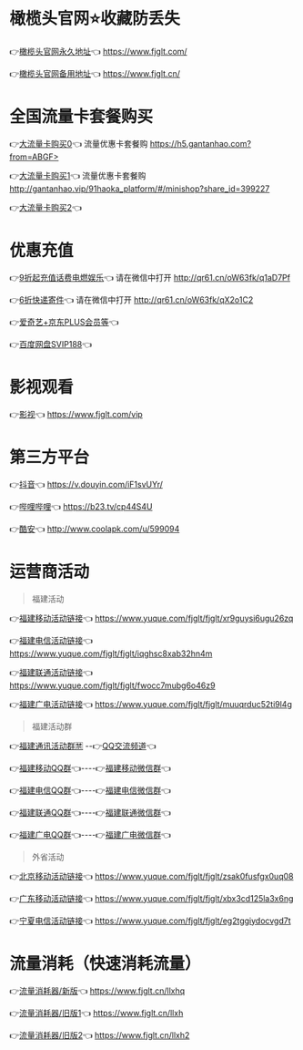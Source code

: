 # 橄榄头官网⭐收藏防丢失
👉[橄榄头官网永久地址](https://www.fjglt.com/)👈  https://www.fjglt.com/  

👉[橄榄头官网备用地址](https://www.fjglt.cn/)👈  https://www.fjglt.cn/  
# 全国流量卡套餐购买
👉[大流量卡购买0](https://h5.gantanhao.com?from=ABGF>)👈 流量优惠卡套餐购 https://h5.gantanhao.com?from=ABGF>  

👉[大流量卡购买1](http://gantanhao.vip/91haoka_platform/#/minishop?share_id=399227)👈 流量优惠卡套餐购 http://gantanhao.vip/91haoka_platform/#/minishop?share_id=399227  

👉[大流量卡购买2](https://card.wi-fi.cn/dist/index.html?source1=%E5%8F%B7%E5%8D%A1%E5%B9%BF%E5%9C%BA&sourcetype=zhushou&channel=zhushou&showBanner=false&seller_id=4141#/allpromotion)👈  

# 优惠充值
👉[9折起充值话费电燃娱乐](http://qr61.cn/oW63fk/q1aD7Pf)👈 请在微信中打开 http://qr61.cn/oW63fk/q1aD7Pf  

👉[6折快递寄件](http://qr61.cn/oW63fk/qX2o1C2)👈 请在微信中打开 http://qr61.cn/oW63fk/qX2o1C2  

👉[爱奇艺+京东PLUS会员等](https://vip.iqiyi.com/html5VIP/activity/union/jointsales/index.html?allowpay=1&fv=pu_9eba76bf4e5d6d20&social_platform=link&p1=2_22_221&fc=ae4e205edcc7affc#/)👈  

👉[百度网盘SVIP188](https://pan.baidu.com/wap/vip/user?active_svip=1y_auto&activetab=svip&from=shequn&activity_id=132686988468&ext=%7B%22bcode%22%3A%2283393974a85c1170843a3076a35e1e778b393975a85f147580393275a45c1076873b3177a0551573%22%7D)👈  

# 影视观看

👉[影视](https://www.fjglt.com/vip)👈  https://www.fjglt.com/vip

# 第三方平台

👉[抖音](https://v.douyin.com/iF1svUYr/)👈  https://v.douyin.com/iF1svUYr/  

👉[哔哩哔哩](https://b23.tv/cp44S4U)👈  https://b23.tv/cp44S4U  

👉[酷安](http://www.coolapk.com/u/599094)👈  http://www.coolapk.com/u/599094  

# 运营商活动
>   福建活动
  
👉[福建移动活动链接](https://www.yuque.com/fjglt/fjglt/xr9guysi6ugu26zq)👈  https://www.yuque.com/fjglt/fjglt/xr9guysi6ugu26zq  

👉[福建电信活动链接](https://www.yuque.com/fjglt/fjglt/iqghsc8xab32hn4m)👈  https://www.yuque.com/fjglt/fjglt/iqghsc8xab32hn4m  

👉[福建联通活动链接](https://www.yuque.com/fjglt/fjglt/fwocc7mubg6o46z9)👈  https://www.yuque.com/fjglt/fjglt/fwocc7mubg6o46z9  

👉[福建广电活动链接](https://www.yuque.com/fjglt/fjglt/muuqrduc52ti9l4g)👈  https://www.yuque.com/fjglt/fjglt/muuqrduc52ti9l4g  

>   福建活动群

👉[福建通讯活动群🈲](https://qm.qq.com/cgi-bin/qm/qr?k=gYq7XOlel2x66RKIloUvEDBVk6rrkLEM) --👉[QQ交流频道](https://pd.qq.com/s/1gc3n4jpq)👈

👉[福建移动QQ群](https://jq.qq.com/?_wv=1027&k=UTGzAPwX)👈----👉[福建移动微信群](http://qr61.cn/oW63fk/qSwu3ZR)👈  

👉[福建电信QQ群](https://jq.qq.com/?_wv=1027&k=g2rIAuSy)👈----👉[福建电信微信群](http://qr61.cn/oW63fk/q3k18nF)👈  
 
👉[福建联通QQ群](https://jq.qq.com/?_wv=1027&k=ficUpmVX)👈----👉[福建联通微信群](http://qr61.cn/oW63fk/qKlxB3V)👈  
   
👉[福建广电QQ群](https://jq.qq.com/?_wv=1027&k=JhBcovnM)👈----👉[福建广电微信群](http://qr61.cn/oW63fk/qHxGVtE)👈  

>   外省活动

👉[北京移动活动链接](https://www.yuque.com/fjglt/fjglt/zsak0fusfgx0uq08)👈  https://www.yuque.com/fjglt/fjglt/zsak0fusfgx0uq08 

👉[广东移动活动链接](https://www.yuque.com/fjglt/fjglt/xbx3cd125la3x6ng)👈  https://www.yuque.com/fjglt/fjglt/xbx3cd125la3x6ng 

👉[宁夏电信活动链接](https://www.yuque.com/fjglt/fjglt/eg2tggiydocvgd7t)👈  https://www.yuque.com/fjglt/fjglt/eg2tggiydocvgd7t  

# 流量消耗（快速消耗流量）
👉[流量消耗器/新版](https://www.fjglt.cn/llxhq)👈  https://www.fjglt.cn/llxhq

👉[流量消耗器/旧版1](https://www.fjglt.cn/llxh)👈  https://www.fjglt.cn/llxh  

👉[流量消耗器/旧版2](https://www.fjglt.cn/llxh2)👈  https://www.fjglt.cn/llxh2  

